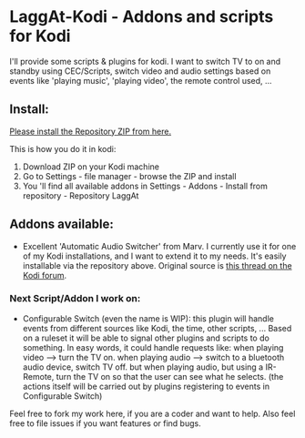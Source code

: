 # LaggAt-Kodi - Addons and scripts for Kodi

I'll provide some scripts & plugins for kodi. I want to switch TV to on and standby using CEC/Scripts, switch video and audio settings based on events like 'playing music', 'playing video', the remote control used, ...

## Install:

[Please install the Repository ZIP from here.](https://github.com/LaggAt/LaggAt-Kodi/blob/master/_repo/repository.laggat/repository.laggat-0.1.1.zip?raw=true)

This is how you do it in kodi: 

1. Download ZIP on your Kodi machine
2. Go to Settings - file manager - browse the ZIP and install
3. You 'll find all available addons in Settings - Addons - Install from repository - Repository LaggAt

## Addons available:

* Excellent 'Automatic Audio Switcher' from Marv. I currently use it for one of my Kodi installations, and I want to extend it to my needs. It's easily installable via the repository above. Original source is [this thread on the Kodi forum](http://forum.kodi.tv/showthread.php?tid=201896&pid=1771231#pid1771231).

### Next Script/Addon I work on:

* Configurable Switch (even the name is WIP): this plugin will handle events from different sources like Kodi, the time, other scripts, ... Based on a ruleset it will be able to signal other plugins and scripts to do something. In easy words, it could handle requests like: when playing video --> turn the TV on. when playing audio --> switch to a bluetooth audio device, switch TV off. but when playing audio, but using a IR-Remote, turn the TV on so that the user can see what he selects. (the actions itself will be carried out by plugins registering to events in Configurable Switch)

Feel free to fork my work here, if you are a coder and want to help. Also feel free to file issues if you want features or find bugs.
